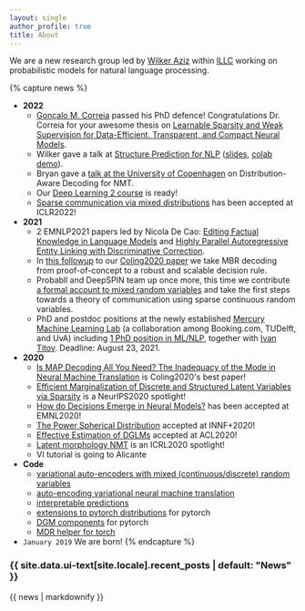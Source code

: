 ```yaml
---
layout: single
author_profile: true
title: About
---
```


We are a new research group led by [Wilker Aziz](http://wilkeraziz.github.io) within [ILLC](http://www.illc.uva.nl) working on probabilistic models for natural language processing. 


{% capture news %}
* **2022**
  * [Gonçalo M. Correia](https://www.goncalomcorreia.com) passed his PhD defence! Congratulations Dr. Correia for your awesome thesis on [Learnable Sparsity and Weak Supervision for Data-Efficient, Transparent, and Compact Neural Models]().
  * Wilker gave a talk at [Structure Prediction for NLP](http://structuredprediction.github.io/SPNLP22) ([slides](https://probabll.github.io/slides/spnlp2022.pdf), [colab demo](https://colab.research.google.com/github/probabll/demo-mbr-nmt/blob/main/German-English.ipynb)).
  * Bryan gave a [talk at the University of Copenhagen](https://ai.ku.dk/events/ai-seminar-by-bryan-eikema/) on Distribution-Aware Decoding for NMT.
  * Our [Deep Learning 2 course](https://uvadl2c.github.io) is ready!
  * [Sparse communication via mixed distributions](https://arxiv.org/pdf/2108.02658.pdf) has been accepted at ICLR2022!
* **2021**
  * 2 EMNLP2021 papers led by Nicola De Cao: [Editing Factual Knowledge in Language Models](https://arxiv.org/abs/2104.08164) and [Highly Parallel Autoregressive Entity Linking with Discriminative Correction]().
  * In [this followup](https://arxiv.org/abs/2108.04718) to our [Coling2020 paper](https://www.aclweb.org/anthology/2020.coling-main.398/) we take MBR decoding from proof-of-concept to a robust and scalable decision rule.
  * Probabll and DeepSPIN team up once more, this time we contribute [a formal account to mixed random variables](https://arxiv.org/abs/2108.02658) and take the first steps towards a theory of communication using sparse continuous random variables.
   * PhD and postdoc positions at the newly established [Mercury Machine Learning Lab](https://icai.ai/mercury-machine-learning-lab/) (a collaboration among Booking.com, TUDelft, and UvA) including [1 PhD position in ML/NLP](https://www.uva.nl/en/content/vacancies/2021/07/21-579-phd-4-and-postdoc-1-position-in-machine-learning.html?origin=FpX8Wqb2Sua7FLtTRS6KDw&cb), together with [Ivan Titov](http://ivan-titov.org). Deadline: August 23, 2021.
* **2020**
    * [Is MAP Decoding All You Need? The Inadequacy of the Mode in Neural Machine Translation](https://www.aclweb.org/anthology/2020.coling-main.398/) is Coling2020's best paper!
    * [Efficient Marginalization of Discrete and Structured Latent Variables via Sparsity](https://papers.nips.cc/paper/2020/hash/887caadc3642e304ede659b734f79b00-Abstract.html) is a NeurIPS2020 spotlight!
    * [How do Decisions Emerge in Neural Models?](https://www.aclweb.org/anthology/2020.emnlp-main.262/) has been accepted at EMNL2020!
    * [The Power Spherical Distribution](https://arxiv.org/pdf/2006.04437.pdf) accepted at INNF+2020!
    * [Effective Estimation of DGLMs](https://www.aclweb.org/anthology/2020.acl-main.646.pdf) accepted at ACL2020!
    * [Latent morphology NMT](https://openreview.net/forum?id=BJxSI1SKDH) is an ICRL2020 spotlight!
    * VI tutorial is going to Alicante
* **Code** 
    * [variational auto-encoders with mixed (continuous/discrete) random variables](https://github.com/probabll/mixed-rv-vae)
    * [auto-encoding variational neural machine translation](https://github.com/Roxot/AEVNMT.pt)
    * [interpretable predictions](https://github.com/bastings/interpretable_predictions)
    * [extensions to pytorch distributions](https://github.com/probabll/dists.pt) for pytorch
    * [DGM components](https://github.com/probabll/dgm.pt) for pytorch
    * [MDR helper for torch](https://github.com/EelcovdW/pytorch-constrained-opt)
* `January 2019` We are born!
{% endcapture %}

<h3 class="archive__subtitle">{{ site.data.ui-text[site.locale].recent_posts | default: "News" }}</h3>
<div class="notice--info">{{ news | markdownify }}</div>
